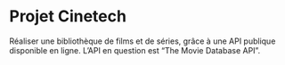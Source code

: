 # Projet Cinetech

Réaliser une bibliothèque de films et de séries,
grâce à une API publique disponible en ligne.
L’API en question est “The Movie Database API”.
